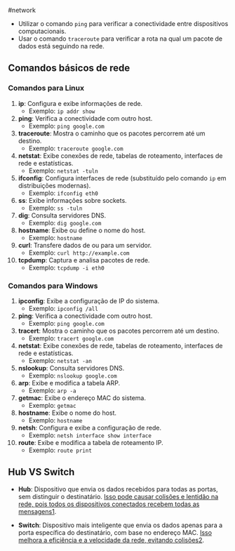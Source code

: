 #network

- Utilizar o comando `ping` para verificar a conectividade entre dispositivos computacionais.
- Usar o comando `traceroute` para verificar a rota na qual um pacote de dados está seguindo na rede.

## Comandos básicos de rede

### Comandos para Linux

1. **ip**: Configura e exibe informações de rede.
    - Exemplo: `ip addr show`
2. **ping**: Verifica a conectividade com outro host.
    - Exemplo: `ping google.com`
3. **traceroute**: Mostra o caminho que os pacotes percorrem até um destino.
    - Exemplo: `traceroute google.com`
4. **netstat**: Exibe conexões de rede, tabelas de roteamento, interfaces de rede e estatísticas.
    - Exemplo: `netstat -tuln`
5. **ifconfig**: Configura interfaces de rede (substituído pelo comando `ip` em distribuições modernas).
    - Exemplo: `ifconfig eth0`
6. **ss**: Exibe informações sobre sockets.
    - Exemplo: `ss -tuln`
7. **dig**: Consulta servidores DNS.
    - Exemplo: `dig google.com`
8. **hostname**: Exibe ou define o nome do host.
    - Exemplo: `hostname`
9. **curl**: Transfere dados de ou para um servidor.
    - Exemplo: `curl http://example.com`
10. **tcpdump**: Captura e analisa pacotes de rede.
    - Exemplo: `tcpdump -i eth0`

### Comandos para Windows

1. **ipconfig**: Exibe a configuração de IP do sistema.
    - Exemplo: `ipconfig /all`
2. **ping**: Verifica a conectividade com outro host.
    - Exemplo: `ping google.com`
3. **tracert**: Mostra o caminho que os pacotes percorrem até um destino.
    - Exemplo: `tracert google.com`
4. **netstat**: Exibe conexões de rede, tabelas de roteamento, interfaces de rede e estatísticas.
    - Exemplo: `netstat -an`
5. **nslookup**: Consulta servidores DNS.
    - Exemplo: `nslookup google.com`
6. **arp**: Exibe e modifica a tabela ARP.
    - Exemplo: `arp -a`
7. **getmac**: Exibe o endereço MAC do sistema.
    - Exemplo: `getmac`
8. **hostname**: Exibe o nome do host.
    - Exemplo: `hostname`
9. **netsh**: Configura e exibe a configuração de rede.
    - Exemplo: `netsh interface show interface`
10. **route**: Exibe e modifica a tabela de roteamento IP.
    - Exemplo: `route print`

## Hub VS Switch 

- **Hub**: Dispositivo que envia os dados recebidos para todas as portas, sem distinguir o destinatário. [Isso pode causar colisões e lentidão na rede, pois todos os dispositivos conectados recebem todas as mensagens](https://www.controle.net/faq/quais-as-principais-diferencas-entre-hubs-e-switches)[1](https://www.controle.net/faq/quais-as-principais-diferencas-entre-hubs-e-switches).
    
- **Switch**: Dispositivo mais inteligente que envia os dados apenas para a porta específica do destinatário, com base no endereço MAC. [Isso melhora a eficiência e a velocidade da rede, evitando colisões](https://www.alura.com.br/artigos/diferencas-entre-hubs-e-switches)[2](https://www.alura.com.br/artigos/diferencas-entre-hubs-e-switches).



